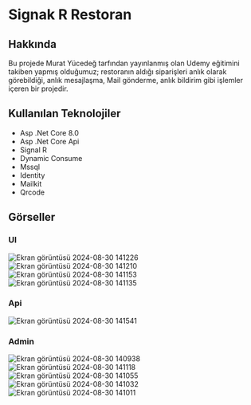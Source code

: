 # Signak R Restoran

## Hakkında
Bu projede Murat Yücedeğ tarfından yayınlanmış olan Udemy eğitimini takiben yapmış olduğumuz; restoranın aldığı siparişleri anlık olarak görebildiği, anlık mesajlaşma, Mail gönderme, anlık bildirim gibi işlemler içeren bir projedir.
## Kullanılan Teknolojiler
- Asp .Net Core 8.0
- Asp .Net Core Api
- Signal R
- Dynamic Consume
- Mssql
- Identity
- Mailkit
- Qrcode
  
## Görseller

### UI
![Ekran görüntüsü 2024-08-30 141226](https://github.com/user-attachments/assets/5dbbdd0f-a902-4260-bb33-283826b9f805)
![Ekran görüntüsü 2024-08-30 141210](https://github.com/user-attachments/assets/aa640450-b973-4ae4-b778-7cbf80ad66e0)
![Ekran görüntüsü 2024-08-30 141153](https://github.com/user-attachments/assets/8b25fa8f-0796-4a9e-8d54-0f3e45ac3a75)
![Ekran görüntüsü 2024-08-30 141135](https://github.com/user-attachments/assets/a96aec4e-6275-4968-8b11-8c7597a0bc61)

### Api
![Ekran görüntüsü 2024-08-30 141541](https://github.com/user-attachments/assets/cdf3c677-13ad-4c06-8c66-acacb280da80)

### Admin
![Ekran görüntüsü 2024-08-30 140938](https://github.com/user-attachments/assets/554743a7-7350-490e-8163-8ba249dbeafb)
![Ekran görüntüsü 2024-08-30 141118](https://github.com/user-attachments/assets/69259fb9-4369-4d06-abf7-4e80315969cb)
![Ekran görüntüsü 2024-08-30 141055](https://github.com/user-attachments/assets/123fe9c8-2738-4ef4-bada-8221ed0f00db)
![Ekran görüntüsü 2024-08-30 141032](https://github.com/user-attachments/assets/85253435-5ab8-4fc8-8d6a-c72fc62a27d1)
![Ekran görüntüsü 2024-08-30 141011](https://github.com/user-attachments/assets/ff3d58b6-aa17-4013-967f-76cd8916adbe)
